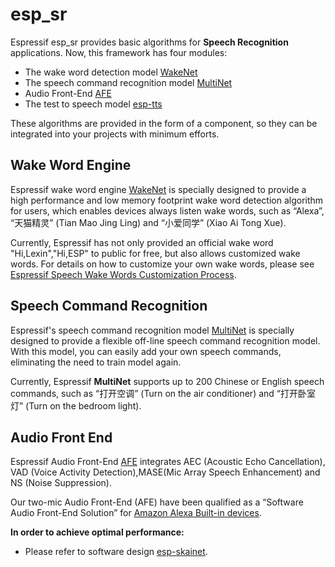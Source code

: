 # esp_sr

Espressif esp_sr provides basic algorithms for **Speech Recognition** applications. Now, this framework has four modules:

* The wake word detection model [WakeNet](docs/wake_word_engine/README.md)
* The speech command recognition model [MultiNet](docs/speech_command_recognition/README.md) 
* Audio Front-End [AFE](docs/audio_front_end/README.md)
* The test to speech model [esp-tts](esp-tts/README.md)

These algorithms are provided in the form of a component, so they can be integrated into your projects with minimum efforts. 

## Wake Word Engine

Espressif wake word engine [WakeNet](docs/wake_word_engine/README.md) is specially designed to provide a high performance and low memory footprint wake word detection algorithm for users, which enables devices always listen wake words, such as “Alexa”, “天猫精灵” (Tian Mao Jing Ling) and “小爱同学” (Xiao Ai Tong Xue).  

Currently, Espressif has not only provided an official wake word "Hi,Lexin","Hi,ESP" to public for free, but also allows customized wake words. For details on how to customize your own wake words, please see [Espressif Speech Wake Words Customization Process](docs/wake_word_engine/ESP_Wake_Words_Customization.md).

## Speech Command Recognition

Espressif's speech command recognition model [MultiNet](docs/speech_command_recognition/README.md) is specially designed to provide a flexible off-line speech command recognition model. With this model, you can easily add your own speech commands, eliminating the need to train model again.

Currently, Espressif **MultiNet** supports up to 200 Chinese or English speech commands, such as “打开空调” (Turn on the air conditioner) and “打开卧室灯” (Turn on the bedroom light).


## Audio Front End

Espressif Audio Front-End [AFE](docs/audio_front_end/README.md) integrates AEC (Acoustic Echo Cancellation),  VAD (Voice Activity Detection),MASE(Mic Array Speech Enhancement) and NS (Noise Suppression).    

Our two-mic Audio Front-End (AFE) have been qualified as a “Software Audio Front-End Solution” for [Amazon Alexa Built-in devices](https://developer.amazon.com/en-US/alexa/solution-providers/dev-kits#software-audio-front-end-dev-kits).


**In order to achieve optimal performance:**

* Please refer to software design [esp-skainet](https://github.com/espressif/esp-skainet).
